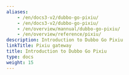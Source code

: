 ```yaml
---
aliases:
    - /en/docs3-v2/dubbo-go-pixiu/
    - /en/docs3-v2/dubbo-go-pixiu/
    - /en/overview/mannual/dubbo-go-pixiu/
    - /en/overview/reference/pixiu/
description: Introduction to Dubbo Go Pixiu
linkTitle: Pixiu gateway
title: Introduction to Dubbo Go Pixiu
type: docs
weight: 15
---
```


